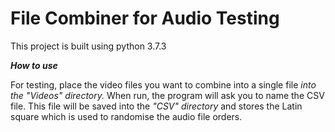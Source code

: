# File Combiner for Audio Testing

This project is built using python 3.7.3

_**How to use**_

For testing, place the video files you want to combine into a single file *into the "Videos" directory.* When run, the program will ask you to name the CSV file. This file will be saved into the *"CSV" directory* and stores the Latin square which is used to randomise the audio file orders.
